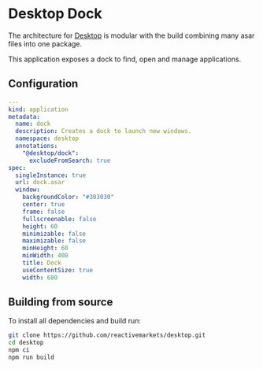 # Desktop Dock

The architecture for [Desktop](https://github.com/reactivemarkets/desktop) is modular with the build combining many asar files into one package.

This application exposes a dock to find, open and manage applications.

## Configuration

```yaml
---
kind: application
metadata:
  name: dock
  description: Creates a dock to launch new windows.
  namespace: desktop
  annotations:
    "@desktop/dock":
      excludeFromSearch: true
spec:
  singleInstance: true
  url: dock.asar
  window:
    backgroundColor: "#303030"
    center: true
    frame: false
    fullscreenable: false
    height: 60
    minimizable: false
    maximizable: false
    minHeight: 60
    minWidth: 400
    title: Dock
    useContentSize: true
    width: 680
```

## Building from source

To install all dependencies and build run:

```bash
git clone https://github.com/reactivemarkets/desktop.git
cd desktop
npm ci
npm run build
```
